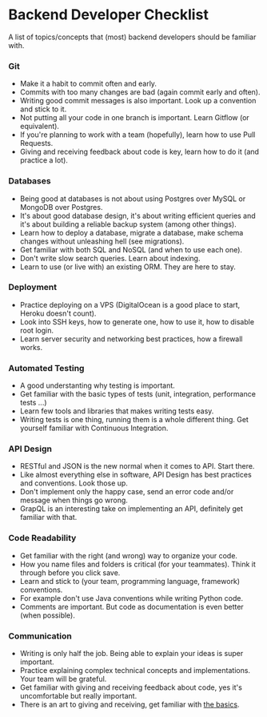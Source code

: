 # Backend Developer Checklist
A list of topics/concepts that (most) backend developers should be familiar with. 

### Git
* Make it a habit to commit often and early. 
* Commits with too many changes are bad (again commit early and often). 
* Writing good commit messages is also important. Look up a convention and stick to it. 
* Not putting all your code in one branch is important. Learn Gitflow (or equivalent).
* If you're planning to work with a team (hopefully), learn how to use Pull Requests. 
* Giving and receiving feedback about code is key, learn how to do it (and practice a lot). 

### Databases
* Being good at databases is not about using Postgres over MySQL or MongoDB over Postgres. 
* It's about good database design, it's about writing efficient queries and it's about building a reliable backup system (among other things). 
* Learn how to deploy a database, migrate a database, make schema changes without unleashing hell (see migrations). 
* Get familiar with both SQL and NoSQL (and when to use each one).
* Don't write slow search queries. Learn about indexing.  
* Learn to use (or live with) an existing ORM. They are here to stay. 

### Deployment
* Practice deploying on a VPS (DigitalOcean is a good place to start, Heroku doesn't count). 
* Look into SSH keys, how to generate one, how to use it, how to disable root login. 
* Learn server security and networking best practices, how a firewall works. 

### Automated Testing
* A good understanting why testing is important. 
* Get familiar with the basic types of tests (unit, integration, performance tests ...)
* Learn few tools and libraries that makes writing tests easy. 
* Writing tests is one thing, running them is a whole different thing. Get yourself familiar with Continuous Integration. 

### API Design
* RESTful and JSON is the new normal when it comes to API. Start there.
* Like almost everything else in software, API Design has best practices and conventions. Look those up. 
* Don't implement only the happy case, send an error code and/or message when things go wrong. 
* GrapQL is an interesting take on implementing an API, definitely get familiar with that.

### Code Readability
* Get familiar with the right (and wrong) way to organize your code.
* How you name files and folders is critical (for your teammates). Think it through before you click save. 
* Learn and stick to (your team, programming language, framework) conventions.
* For example don't use Java conventions while writing Python code. 
* Comments are important. But code as documentation is even better (when possible). 

### Communication
* Writing is only half the job. Being able to explain your ideas is super important. 
* Practice explaining complex technical concepts and implementations. Your team will be grateful. 
* Get familiar with giving and receiving feedback about code, yes it's uncomfortable but really important. 
* There is an art to giving and receiving, get familiar with [the basics](https://buffer.com/resources/how-to-give-receive-feedback-work/). 
